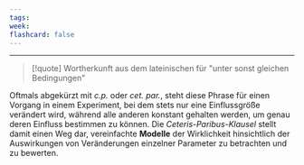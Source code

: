```yaml
---
tags:
week:
flashcard: false
---
```

***

> [!quote] Wortherkunft
> aus dem lateinischen für "unter sonst gleichen Bedingungen"

Oftmals abgekürzt mit *c.p.* oder *cet. par.*, steht diese Phrase für einen Vorgang in einem Experiment, bei dem stets nur eine Einflussgröße verändert wird, während alle anderen konstant gehalten werden, um genau deren Einfluss bestimmen zu können. Die _Ceteris-Paribus-Klausel_ stellt damit einen Weg dar, vereinfachte **Modelle** der Wirklichkeit hinsichtlich der Auswirkungen von Veränderungen einzelner Parameter zu betrachten und zu bewerten.